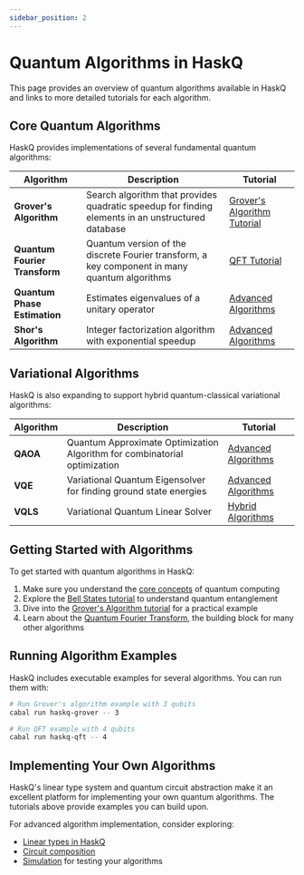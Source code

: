 ```yaml
---
sidebar_position: 2
---
```


# Quantum Algorithms in HaskQ

This page provides an overview of quantum algorithms available in HaskQ and links to more detailed tutorials for each algorithm.

## Core Quantum Algorithms

HaskQ provides implementations of several fundamental quantum algorithms:

| Algorithm | Description | Tutorial |
|-----------|-------------|----------|
| **Grover's Algorithm** | Search algorithm that provides quadratic speedup for finding elements in an unstructured database | [Grover's Algorithm Tutorial](./grover) |
| **Quantum Fourier Transform** | Quantum version of the discrete Fourier transform, a key component in many quantum algorithms | [QFT Tutorial](./qft) |
| **Quantum Phase Estimation** | Estimates eigenvalues of a unitary operator | [Advanced Algorithms](./advanced-algorithms#quantum-phase-estimation) |
| **Shor's Algorithm** | Integer factorization algorithm with exponential speedup | [Advanced Algorithms](./advanced-algorithms#shors-algorithm) |

## Variational Algorithms

HaskQ is also expanding to support hybrid quantum-classical variational algorithms:

| Algorithm | Description | Tutorial |
|-----------|-------------|----------|
| **QAOA** | Quantum Approximate Optimization Algorithm for combinatorial optimization | [Advanced Algorithms](./advanced-algorithms#quantum-approximate-optimization-algorithm-qaoa) |
| **VQE** | Variational Quantum Eigensolver for finding ground state energies | [Advanced Algorithms](./advanced-algorithms#variational-quantum-eigensolver-vqe) |
| **VQLS** | Variational Quantum Linear Solver | [Hybrid Algorithms](./hybrid-algorithms) |

## Getting Started with Algorithms

To get started with quantum algorithms in HaskQ:

1. Make sure you understand the [core concepts](../core-concepts/quantum-computing-basics) of quantum computing
2. Explore the [Bell States tutorial](./bell-states) to understand quantum entanglement
3. Dive into the [Grover's Algorithm tutorial](./grover) for a practical example
4. Learn about the [Quantum Fourier Transform](./qft), the building block for many other algorithms

## Running Algorithm Examples

HaskQ includes executable examples for several algorithms. You can run them with:

```bash
# Run Grover's algorithm example with 3 qubits
cabal run haskq-grover -- 3

# Run QFT example with 4 qubits
cabal run haskq-qft -- 4
```

## Implementing Your Own Algorithms

HaskQ's linear type system and quantum circuit abstraction make it an excellent platform for implementing your own quantum algorithms. The tutorials above provide examples you can build upon.

For advanced algorithm implementation, consider exploring:
- [Linear types in HaskQ](../core-concepts/linear-types)
- [Circuit composition](../core-concepts/circuit-composition)
- [Simulation](../core-concepts/simulation) for testing your algorithms 